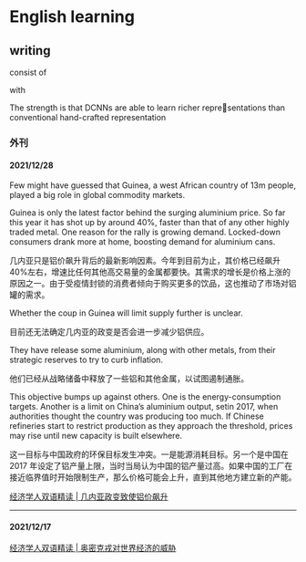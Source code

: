 # English learning

## writing
consist of

with

The strength is that DCNNs are able to learn richer representations than conventional hand-crafted representation


### 外刊


#### 2021/12/28
Few might have guessed that Guinea, a west African country of 13m people, played a big role in global commodity markets.

Guinea is only the latest factor behind the surging aluminium price. So far this year it has shot up by around 40%, faster than that of any other highly traded metal. One reason for the rally is growing demand. Locked-down consumers drank more at home, boosting demand for aluminium cans.

几内亚只是铝价飙升背后的最新影响因素。今年到目前为止，其价格已经飙升40%左右，增速比任何其他高交易量的金属都要快。其需求的增长是价格上涨的原因之一。由于受疫情封锁的消费者倾向于购买更多的饮品，这也推动了市场对铝罐的需求。

Whether the coup in Guinea will limit supply further is unclear. 

目前还无法确定几内亚的政变是否会进一步减少铝供应。

They have release some aluminium, along with other metals, from their strategic reserves to try to curb inflation.

他们已经从战略储备中释放了一些铝和其他金属，以试图遏制通胀。

This objective bumps up against others. One is the energy-consumption targets. Another is a limit on China’s aluminium output, setin 2017, when authorities thought the country was producing too much. If Chinese refineries start to restrict production as they approach the threshold, prices may rise until new capacity is built elsewhere.

这一目标与中国政府的环保目标发生冲突。一是能源消耗目标。另一个是中国在 2017 年设定了铝产量上限，当时当局认为中国的铝产量过高。如果中国的工厂在接近临界值时开始限制生产，那么价格可能会上升，直到其他地方建立新的产能。  

[经济学人双语精读 | 几内亚政变致使铝价飙升](https://mp.weixin.qq.com/s/WPdJRl73pXT-2AEWqJcObw)
***

#### 2021/12/17 
  [经济学人双语精读 | 奥密克戎对世界经济的威胁](https://mp.weixin.qq.com/s/CgVIPhPKHwskimgdmh322Q)

